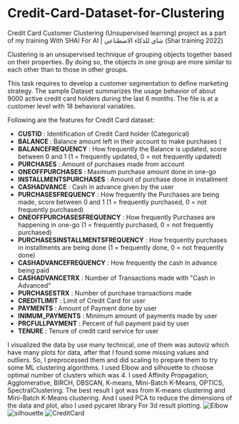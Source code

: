 # Credit-Card-Dataset-for-Clustering
Credit Card Customer Clustering (Unsupervised learning) project as a part of my training With SHAI For AI | شاي للذكاء الاصطناعي (Shai training 2022)  


Clustering is an unsupervised technique of grouping objects together based on their properties. By doing so, the objects in one group are more similar to each other than to those in other groups.

This task requires to develop a customer segmentation to define marketing strategy. The
sample Dataset summarizes the usage behavior of about 9000 active credit card holders during the last 6 months. The file is at a customer level with 18 behavioral variables.

Following are the features for Credit Card dataset:

- **CUSTID** : Identification of Credit Card holder (Categorical)
- **BALANCE** : Balance amount left in their account to make purchases (
- **BALANCEFREQUENCY** : How frequently the Balance is updated, score between 0 and 1 (1 = frequently updated, 0 = not frequently updated)
- **PURCHASES** : Amount of purchases made from account
- **ONEOFFPURCHASES** : Maximum purchase amount done in one-go
- **INSTALLMENTSPURCHASES** : Amount of purchase done in installment
- **CASHADVANCE** : Cash in advance given by the user
- **PURCHASESFREQUENCY** : How frequently the Purchases are being made, score between 0 and 1 (1 = frequently purchased, 0 = not frequently purchased)
- **ONEOFFPURCHASESFREQUENCY** : How frequently Purchases are happening in one-go (1 = frequently purchased, 0 = not frequently purchased)
- **PURCHASESINSTALLMENTSFREQUENCY** : How frequently purchases in installments are being done (1 = frequently done, 0 = not frequently done)
- **CASHADVANCEFREQUENCY** : How frequently the cash in advance being paid
- **CASHADVANCETRX** : Number of Transactions made with "Cash in Advanced"
- **PURCHASESTRX** : Number of purchase transactions made
- **CREDITLIMIT** : Limit of Credit Card for user
- **PAYMENTS** : Amount of Payment done by user
- **INIMUM_PAYMENTS** : Minimum amount of payments made by user
- **PRCFULLPAYMENT** : Percent of full payment paid by user
- **TENURE** : Tenure of credit card service for user

I visualized the data by use many technical, one of them was autoviz which have many plots for data, after that I found some missing values and outliers. So, I preprocessed them and did scaling to prepare them to try some ML clustering algorithms.
I used Elbow and silhouette to choose optimal number of clusters which was 4.
I used Affinity Propagation, Agglomerative, BIRCH, DBSCAN, K-means, Mini-Batch K-Means, OPTICS, SpectralClustering.
The best result I got was from K-means clustering and Mini-Batch K-Means clustering.
And I used PCA to reduce the dimensions of the data and plot, also I used pycaret library 
For 3d result plotting.
![Elbow](https://user-images.githubusercontent.com/96171965/188399766-a1a269c4-4294-41ef-bae6-61b6f4ac26dc.png)
![silhouette ](https://user-images.githubusercontent.com/96171965/188399914-74f9e5a4-cf84-4d44-a6d0-85fbba050fd2.png)
![CreditCard](https://user-images.githubusercontent.com/96171965/188399937-e010daa6-d0d2-4a00-a43c-fd966307e4c2.png)

